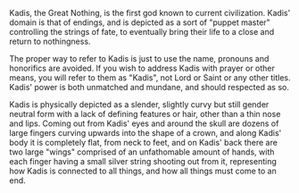 Kadis, the Great Nothing, is the first god known to current civilization. Kadis' domain is that of endings, and is depicted as a sort of "puppet master" controlling the strings of fate, to eventually bring their life to a close and return to nothingness.

The proper way to refer to Kadis is just to use the name, pronouns and honorifics are avoided. If you wish to address Kadis with prayer or other means, you will refer to them as "Kadis", not Lord or Saint or any other titles. Kadis' power is both unmatched and mundane, and should respected as so.

Kadis is physically depicted as a slender, slightly curvy but still gender neutral form with a lack of defining features or hair, other than a thin nose and lips. Coming out from Kadis' eyes and around the skull are dozens of large fingers curving upwards into the shape of a crown, and along Kadis' body it is completely flat, from neck to feet, and on Kadis' back there are two large "wings" comprised of an unfathomable amount of hands, with each finger having a small silver string shooting out from it, representing how Kadis is connected to all things, and how all things must come to an end.